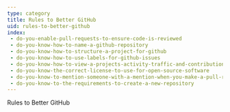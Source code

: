 ```yaml
---
type: category
title: Rules to Better GitHub
uid: rules-to-better-github
index:
 - do-you-enable-pull-requests-to-ensure-code-is-reviewed
 - do-you-know-how-to-name-a-github-repository
 - do-you-know-how-to-structure-a-project-for-github
 - do-you-know-how-to-use-labels-for-github-issues
 - do-you-know-how-to-view-a-projects-activity-traffic-and-contributions
 - do-you-know-the-correct-license-to-use-for-open-source-software
 - do-you-know-to-mention-someone-with-a-mention-when-you-make-a-pull-request-or-comment-on-github
 - do-you-know-to-the-requirements-to-create-a-new-repository
---
```


Rules to Better GitHub

